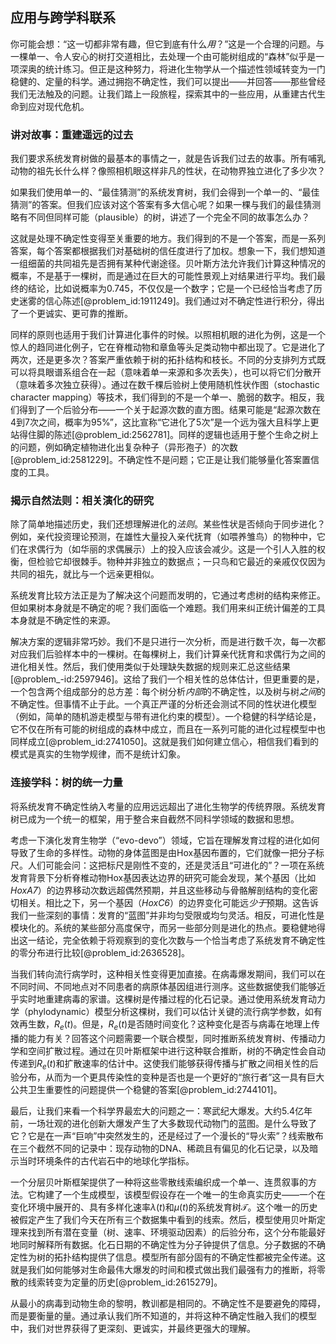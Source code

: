 ## 应用与跨学科联系

你可能会想：“这一切都非常有趣，但它到底有什么*用*？”这是一个合理的问题。与一棵单一、令人安心的树打交道相比，去处理一个由可能树组成的“森林”似乎是一项深奥的统计练习。但正是这种努力，将进化生物学从一个描述性领域转变为一门稳健的、定量的科学。通过拥抱不确定性，我们可以提出——并回答——那些曾经我们无法触及的问题。让我们踏上一段旅程，探索其中的一些应用，从重建古代生命到应对现代危机。

### 讲对故事：重建遥远的过去

我们要求系统发育树做的最基本的事情之一，就是告诉我们过去的故事。所有哺乳动物的祖先长什么样？像照相机眼这样非凡的性状，在动物界独立进化了多少次？

如果我们使用单一的、“最佳猜测”的系统发育树，我们会得到一个单一的、“最佳猜测”的答案。但我们应该对这个答案有多大信心呢？如果一棵与我们的最佳猜测略有不同但同样可能（plausible）的树，讲述了一个完全不同的故事怎么办？

这就是处理不确定性变得至关重要的地方。我们得到的不是一个答案，而是一系列答案，每个答案都根据我们对基础树的信任度进行了加权。想象一下，我们想知道一组细菌的共同祖先是否拥有某种代谢途径。贝叶斯方法允许我们计算这种情况的概率，不是基于一棵树，而是通过在巨大的可能性景观上对结果进行平均。我们最终的结论，比如说概率为$0.745$，不仅仅是一个数字；它是一个已经恰当考虑了历史迷雾的信心陈述[@problem_id:1911249]。我们通过对不确定性进行积分，得出了一个更诚实、更可靠的推断。

同样的原则也适用于我们计算进化事件的时候。以照相机眼的进化为例，这是一个惊人的趋同进化例子，它在脊椎动物和章鱼等头足类动物中都出现了。它是进化了两次，还是更多次？答案严重依赖于树的拓扑结构和枝长。不同的分支排列方式既可以将具眼谱系组合在一起（意味着单一来源和多次丢失），也可以将它们分散开（意味着多次独立获得）。通过在数千棵后验树上使用随机性状作图（stochastic character mapping）等技术，我们得到的不是一个单一、脆弱的数字。相反，我们得到了一个后验分布——一个关于起源次数的直方图。结果可能是“起源次数在4到7次之间，概率为95%”，这比宣称“它进化了5次”是一个远为强大且科学上更站得住脚的陈述[@problem_id:2562781]。同样的逻辑也适用于整个生命之树上的问题，例如确定植物进化出复杂种子（异形孢子）的次数[@problem_id:2581229]。不确定性不是问题；它正是让我们能够量化答案置信度的工具。

### 揭示自然法则：相关演化的研究

除了简单地描述历史，我们还想理解进化的*法则*。某些性状是否倾向于同步进化？例如，亲代投资理论预测，在雄性大量投入亲代抚育（如喂养雏鸟）的物种中，它们在求偶行为（如华丽的求偶展示）上的投入应该会减少。这是一个引人入胜的权衡，但检验它却很棘手。物种并非独立的数据点；一只鸟和它最近的亲戚仅仅因为共同的祖先，就比与一个远亲更相似。

系统发育比较方法正是为了解决这个问题而发明的，它通过考虑树的结构来修正。但如果树本身就是不确定的呢？我们面临一个难题。我们用来纠正统计偏差的工具本身就是不确定性的来源。

解决方案的逻辑非常巧妙。我们不是只进行一次分析，而是进行数千次，每一次都对应我们后验样本中的一棵树。在每棵树上，我们计算亲代抚育和求偶行为之间的进化相关性。然后，我们使用类似于处理缺失数据的规则来汇总这些结果[@problem_-id:2597946]。这给了我们一个相关性的总体估计，但更重要的是，一个包含两个组成部分的总方差：每个树分析*内部*的不确定性，以及树与树*之间*的不确定性。但事情不止于此。一个真正严谨的分析还会测试不同的性状进化模型（例如，简单的随机游走模型与带有进化约束的模型）。一个稳健的科学结论是，它不仅在所有可能的树组成的森林中成立，而且在一系列可能的进化过程模型中也同样成立[@problem_id:2741050]。这就是我们如何建立信心，相信我们看到的模式是真实的生物学规律，而不是统计幻象。

### 连接学科：树的统一力量

将系统发育不确定性纳入考量的应用远远超出了进化生物学的传统界限。系统发育树已成为一个统一的框架，用于整合来自截然不同科学领域的数据和思想。

考虑一下演化发育生物学（“evo-devo”）领域，它旨在理解发育过程的进化如何导致了生命的多样性。动物的身体蓝图是由Hox基因布置的，它们就像一把分子标尺。人们可能会问：这把标尺是刚性不变的，还是灵活且“可进化的”？一项在系统发育背景下分析脊椎动物Hox基因表达边界的研究可能会发现，某个基因（比如*HoxA7*）的边界移动次数远超偶然预期，并且这些移动与骨骼解剖结构的变化密切相关。相比之下，另一个基因（*HoxC6*）的边界变化可能远*少于*预期。这告诉我们一些深刻的事情：发育的“蓝图”并非均匀受限或均匀灵活。相反，可进化性是模块化的。系统的某些部分高度保守，而另一些部分则是进化的热点。要稳健地得出这一结论，完全依赖于将观察到的变化次数与一个恰当考虑了系统发育不确定性的零分布进行比较[@problem_id:2636528]。

当我们转向流行病学时，这种相关性变得更加直接。在病毒爆发期间，我们可以在不同时间、不同地点对不同患者的病原体基因组进行测序。这些数据使我们能够近乎实时地重建病毒的家谱。这棵树是传播过程的化石记录。通过使用系统发育动力学（phylodynamic）模型分析这棵树，我们可以估计关键的流行病学参数，如有效再生数，$R_e(t)$。但是，$R_e(t)$是否随时间变化？这种变化是否与病毒在地理上传播的能力有关？回答这个问题需要一个联合模型，同时推断系统发育树、传播动力学和空间扩散过程。通过在贝叶斯框架中进行这种联合推断，树的不确定性会自动传递到$R_e(t)$和扩散速率的估计中。这使我们能够获得传播与扩散之间相关性的后验分布，从而为一个更具传染性的变种是否也是一个更好的“旅行者”这一具有巨大公共卫生重要性的问题提供一个稳健的答案[@problem_id:2744101]。

最后，让我们来看一个科学界最宏大的问题之一：寒武纪大爆发。大约5.4亿年前，一场壮观的进化创新大爆发产生了大多数现代动物门的蓝图。是什么导致了它？它是在一声“巨响”中突然发生的，还是经过了一个漫长的“导火索”？线索散布在三个截然不同的记录中：现存动物的DNA、稀疏且有偏见的化石记录，以及暗示当时环境条件的古代岩石中的地球化学指标。

一个分层贝叶斯框架提供了一种将这些零散线索编织成一个单一、连贯叙事的方法。它构建了一个生成模型，该模型假设存在一个唯一的生命真实历史——一个在变化环境中展开的、具有多样化速率$\lambda(t)$和$\mu(t)$的系统发育树$\mathcal{T}$。这个唯一的历史被假定产生了我们今天在所有三个数据集中看到的线索。然后，模型使用贝叶斯定理来找到所有潜在变量（树、速率、环境驱动因素）的后验分布，这个分布能最好地同时解释所有数据。化石日期的不确定性为分子钟提供了信息。分子数据的不确定性为树的拓扑结构提供了信息。模型所有部分固有的不确定性都被完全传递。这就是我们如何能够对生命最伟大爆发的时间和模式做出我们最强有力的推断，将零散的线索转变为定量的历史[@problem_id:2615279]。

从最小的病毒到动物生命的黎明，教训都是相同的。不确定性不是要避免的障碍，而是要衡量的量。通过承认我们所不知道的，并将这种不确定性融入我们的模型中，我们对世界获得了更深刻、更诚实，并最终更强大的理解。